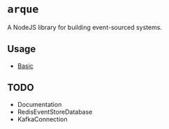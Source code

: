 # `arque`

A NodeJS library for building event-sourced systems.

## Usage
- [Basic](https://github.com/HighOutputVentures/highoutput-library/tree/master/packages/arque/src/examples/basic)

## TODO
- Documentation
- RedisEventStoreDatabase
- KafkaConnection

